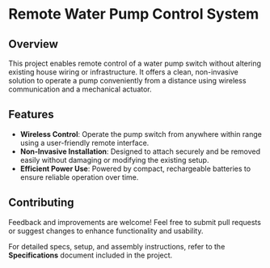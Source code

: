 # Remote Water Pump Control System

## Overview
This project enables remote control of a water pump switch without altering existing house wiring or infrastructure. It offers a clean, non-invasive solution to operate a pump conveniently from a distance using wireless communication and a mechanical actuator.

## Features
- **Wireless Control**: Operate the pump switch from anywhere within range using a user-friendly remote interface.
- **Non-Invasive Installation**: Designed to attach securely and be removed easily without damaging or modifying the existing setup.
- **Efficient Power Use**: Powered by compact, rechargeable batteries to ensure reliable operation over time.

## Contributing
Feedback and improvements are welcome! Feel free to submit pull requests or suggest changes to enhance functionality and usability.

For detailed specs, setup, and assembly instructions, refer to the **Specifications** document included in the project.
